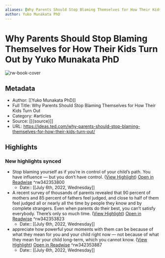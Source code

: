 ```yaml
---
aliases: [Why Parents Should Stop Blaming Themselves for How Their Kids Turn Out, Why Parents Should Stop Blaming Themselves for How Their Kids Turn Out]
author: Yuko Munakata PhD
---
```

# Why Parents Should Stop Blaming Themselves for How Their Kids Turn Out by Yuko Munakata PhD

![rw-book-cover](https://ideas.ted.com/wp-content/uploads/sites/3/2021/01/FINAL_TED-12-parenting.jpg)

## Metadata
- Author: [[Yuko Munakata PhD]]
- Full Title: Why Parents Should Stop Blaming Themselves for How Their Kids Turn Out
- Category: #articles
- Source: [[{source}]]
- URL: https://ideas.ted.com/why-parents-should-stop-blaming-themselves-for-how-their-kids-turn-out/

## Highlights
### New highlights synced
- Stop blaming yourself as if you’re in control of your child’s path. You have influence — but you don’t have control. ([View Highlight](https://read.readwise.io/read/01g79n7rt9cd25jmk7k9ysahc3)) [Open in Readwise](https://readwise.io/open/342353800) ^rw342353800
    - Date:: [[July 6th, 2022, Wednesday]]
- A recent survey of thousands of parents revealed that 90 percent of mothers and 85 percent of fathers feel judged, and close to half of them feel judged all or nearly all the time by people they know and by complete strangers. Even when parents do their best, you can’t satisfy everybody. There’s only so much time. ([View Highlight](https://read.readwise.io/read/01g79n8mgmpwr8grb71gvtcq52)) [Open in Readwise](https://readwise.io/open/342353823) ^rw342353823
    - Date:: [[July 6th, 2022, Wednesday]]
- appreciate how powerful your moments with them can be because of what they mean for you and your child right now — not because of what they mean for your child long-term, which you cannot know. ([View Highlight](https://read.readwise.io/read/01g79ndwj61ty7aderc1v2vkx2)) [Open in Readwise](https://readwise.io/open/342353887) ^rw342353887
    - Date:: [[July 6th, 2022, Wednesday]]
